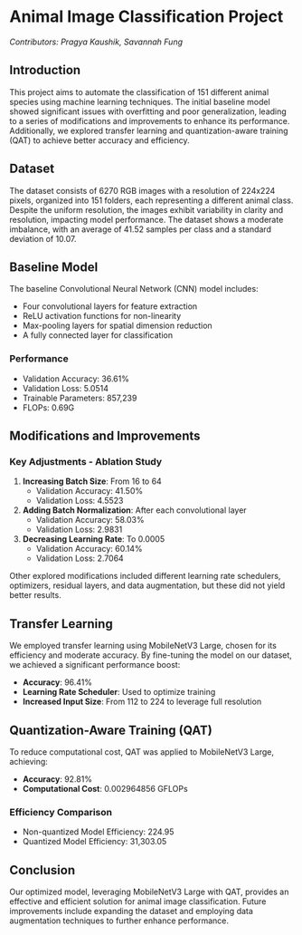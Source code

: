 # Animal Image Classification Project

*Contributors: Pragya Kaushik, Savannah Fung*

## Introduction

This project aims to automate the classification of 151 different animal species using machine learning techniques. The initial baseline model showed significant issues with overfitting and poor generalization, leading to a series of modifications and improvements to enhance its performance. Additionally, we explored transfer learning and quantization-aware training (QAT) to achieve better accuracy and efficiency.

## Dataset

The dataset consists of 6270 RGB images with a resolution of 224x224 pixels, organized into 151 folders, each representing a different animal class. Despite the uniform resolution, the images exhibit variability in clarity and resolution, impacting model performance. The dataset shows a moderate imbalance, with an average of 41.52 samples per class and a standard deviation of 10.07.

## Baseline Model

The baseline Convolutional Neural Network (CNN) model includes:
- Four convolutional layers for feature extraction
- ReLU activation functions for non-linearity
- Max-pooling layers for spatial dimension reduction
- A fully connected layer for classification

### Performance
- Validation Accuracy: 36.61%
- Validation Loss: 5.0514
- Trainable Parameters: 857,239
- FLOPs: 0.69G

## Modifications and Improvements

### Key Adjustments - Ablation Study
1. **Increasing Batch Size**: From 16 to 64
   - Validation Accuracy: 41.50%
   - Validation Loss: 4.5523
2. **Adding Batch Normalization**: After each convolutional layer
   - Validation Accuracy: 58.03%
   - Validation Loss: 2.9831
3. **Decreasing Learning Rate**: To 0.0005
   - Validation Accuracy: 60.14%
   - Validation Loss: 2.7064

Other explored modifications included different learning rate schedulers, optimizers, residual layers, and data augmentation, but these did not yield better results.

## Transfer Learning

We employed transfer learning using MobileNetV3 Large, chosen for its efficiency and moderate accuracy. By fine-tuning the model on our dataset, we achieved a significant performance boost:
- **Accuracy**: 96.41%
- **Learning Rate Scheduler**: Used to optimize training
- **Increased Input Size**: From 112 to 224 to leverage full resolution

## Quantization-Aware Training (QAT)

To reduce computational cost, QAT was applied to MobileNetV3 Large, achieving:
- **Accuracy**: 92.81%
- **Computational Cost**: 0.002964856 GFLOPs

### Efficiency Comparison
- Non-quantized Model Efficiency: 224.95
- Quantized Model Efficiency: 31,303.05

## Conclusion

Our optimized model, leveraging MobileNetV3 Large with QAT, provides an effective and efficient solution for animal image classification. Future improvements include expanding the dataset and employing data augmentation techniques to further enhance performance.
